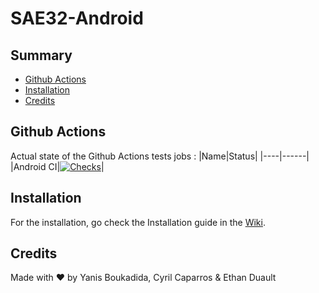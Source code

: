 # SAE32-Android

## Summary

- [Github Actions](#github-actions)
- [Installation](#installation)
- [Credits](#credits)

## Github Actions

Actual state of the Github Actions tests jobs :
|Name|Status|
|----|------|
|Android CI|[![Checks](https://github.com/ethandudu/SAE32-Android/actions/workflows/android.yml/badge.svg?branch=main)](https://github.com/ethandudu/SAE32-Android/actions/workflows/android.yml)|

## Installation
For the installation, go check the Installation guide in the [Wiki](https://github.com/ethandudu/SAE32-Android/wiki/Installation).

## Credits

Made with ❤️ by Yanis Boukadida, Cyril Caparros & Ethan Duault

